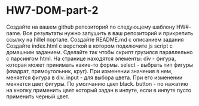 # HW7-DOM-part-2
Создайте на вашем github репозиторий по следующему шаблону HW#-name. Все результаты нужно запушить в ваш репозиторий и прикрепить ссылку на hillel портале.
Создайте README.md с описанием задания
Создайте index.html с версткой в котором подключите js script с домашним заданием.
Сделайте так чтобы скрипт грузился параллельно с парсингом html.
На странице находятся элементы:
div - фигура, которая может принимать какие-то формы.
select - выбрать тип фигуры (квадрат, прямоугольник, круг). При изменении значения в нем, меняется фигура в div.
input - для выбора цвета. При его изменении меняется цвет фигуры. По умолчанию цвет black.
button - по нажатию на кнопку применить цвет который задан в инпуте, если в инпуте пусто применить черный цвет.
